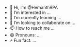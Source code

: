- 👋 Hi, I’m @HemanthRPA
- 👀 I’m interested in ...
- 🌱 I’m currently learning ...
- 💞️ I’m looking to collaborate on ...
- 📫 How to reach me ...
- 😄 Pronouns: ...
- ⚡ Fun fact: ...

<!---
HemanthRPA/HemanthRPA is a ✨ special ✨ repository because its `README.md` (this file) appears on your GitHub profile.
You can click the Preview link to take a look at your changes.
--->
